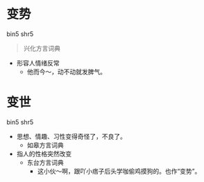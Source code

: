 



# 变势
bin5 shr5
> 兴化方言词典
- 形容人情绪反常
  - 他而今～，动不动就发脾气。

# 变世
bin5 shr5
+ 思想、情趣、习性变得奇怪了，不良了。
  * 如皋方言词典
+ 指人的性格突然改变
  * 东台方言词典
    - 这小伙～啊，跟吖小痞子后头学咖偷鸡摸狗的。也作“变势”。
